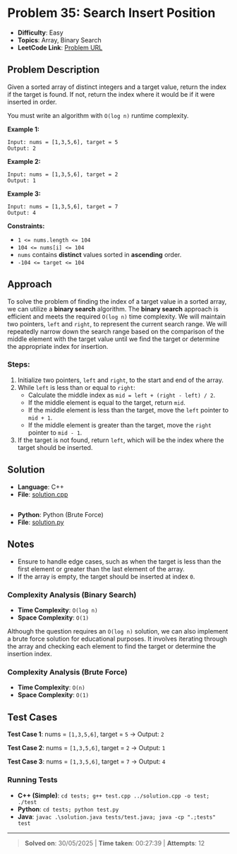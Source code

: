 # Problem 35: Search Insert Position

- **Difficulty**: Easy
- **Topics**: Array, Binary Search
- **LeetCode Link**: [Problem URL](https://leetcode.com/problems/search-insert-position/)

## Problem Description

Given a sorted array of distinct integers and a target value, return the index if the target is found. If not, return the index where it would be if it were inserted in order.

You must write an algorithm with `O(log n)` runtime complexity.

**Example 1:**

```plaintext
Input: nums = [1,3,5,6], target = 5
Output: 2
```

**Example 2:**

```plaintext
Input: nums = [1,3,5,6], target = 2
Output: 1
```

**Example 3:**

```plaintext
Input: nums = [1,3,5,6], target = 7
Output: 4
```

**Constraints:**

- `1 <= nums.length <= 104`
- `104 <= nums[i] <= 104`
- `nums` contains **distinct** values sorted in **ascending** order.
- `-104 <= target <= 104`

## Approach

To solve the problem of finding the index of a target value in a sorted array, we can utilize a **binary search** algorithm. The **binary search** approach is efficient and meets the required `O(log n)` time complexity.
We will maintain two pointers, `left` and `right`, to represent the current search range. We will repeatedly narrow down the search range based on the comparison of the middle element with the target value until we find the target or determine the appropriate index for insertion.

### Steps:

1. Initialize two pointers, `left` and `right`, to the start and end of the array.
2. While `left` is less than or equal to `right`:
   - Calculate the middle index as `mid = left + (right - left) / 2`.
   - If the middle element is equal to the target, return `mid`.
   - If the middle element is less than the target, move the `left` pointer to `mid + 1`.
   - If the middle element is greater than the target, move the `right` pointer to `mid - 1`.
3. If the target is not found, return `left`, which will be the index where the target should be inserted.

## Solution

- **Language**: C++
- **File**: [solution.cpp](solution.cpp)

##

- **Python**: Python (Brute Force)
- **File**: [solution.py](solution.py)

## Notes

- Ensure to handle edge cases, such as when the target is less than the first element or greater than the last element of the array.
- If the array is empty, the target should be inserted at index `0`.

### Complexity Analysis (Binary Search)

- **Time Complexity**: `O(log n)`
- **Space Complexity**: `O(1)`

Although the question requires an `O(log n)` solution, we can also implement a brute force solution for educational purposes.
It involves iterating through the array and checking each element to find the target or determine the insertion index.

### Complexity Analysis (Brute Force)

- **Time Complexity**: `O(n)`
- **Space Complexity**: `O(1)`

## Test Cases

**Test Case 1**: nums = `[1,3,5,6]`, target = `5`
→ Output: `2`

**Test Case 2**: nums = `[1,3,5,6]`, target = `2`
→ Output: `1`

**Test Case 3**: nums = `[1,3,5,6]`, target = `7`
→ Output: `4`

### Running Tests

- **C++ (Simple)**: `cd tests; g++ test.cpp ../solution.cpp -o test; ./test`
- **Python**: `cd tests; python test.py`
- **Java**: `javac .\solution.java tests/test.java; java -cp ".;tests" test`

---

> **Solved on**: 30/05/2025 |
> **Time taken**: 00:27:39 |
> **Attempts**: 12
